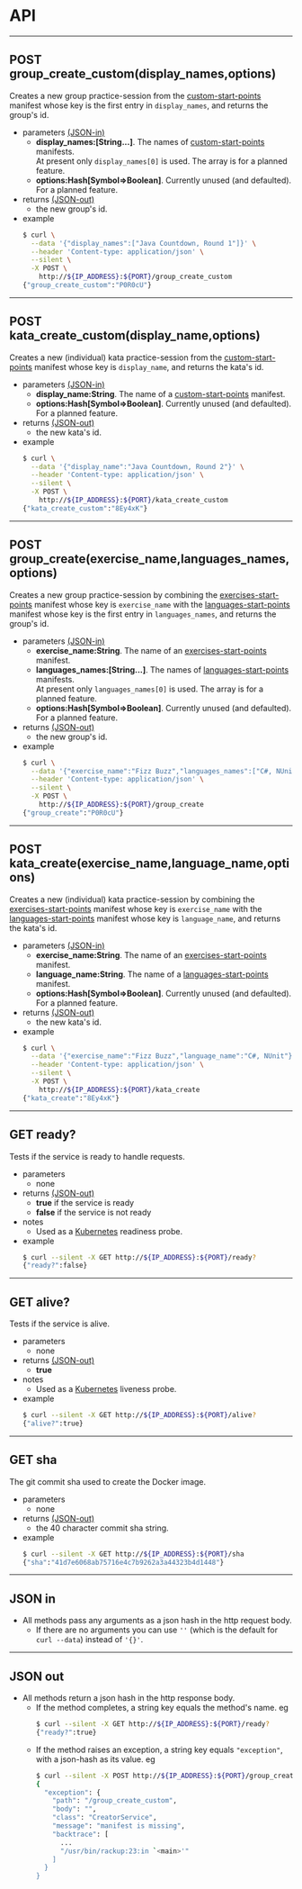 # API
- - - -
## POST group_create_custom(display_names,options)
Creates a new group practice-session from the [custom-start-points](https://github.com/cyber-dojo/custom-start-points) manifest whose key is the first entry in `display_names`, and returns the group's id.
- parameters [(JSON-in)](#json-in)
  * **display_names:[String...]**.
  The names of [custom-start-points](https://github.com/cyber-dojo/custom-start-points) manifests.  
  At present only `display_names[0]` is used.
  The array is for a planned feature.
  * **options:Hash[Symbol=>Boolean]**.
  Currently unused (and defaulted). For a planned feature.
- returns [(JSON-out)](#json-out)
  * the new group's id.
- example
  ```bash
  $ curl \
    --data '{"display_names":["Java Countdown, Round 1"]}' \
    --header 'Content-type: application/json' \
    --silent \
    -X POST \
      http://${IP_ADDRESS}:${PORT}/group_create_custom
  {"group_create_custom":"P0R0cU"}
  ```

- - - -
## POST kata_create_custom(display_name,options)
Creates a new (individual) kata practice-session from the [custom-start-points](https://github.com/cyber-dojo/custom-start-points) manifest whose key is `display_name`, and returns the kata's id.
- parameters [(JSON-in)](#json-in)
  * **display_name:String**.
  The name of a [custom-start-points](https://github.com/cyber-dojo/custom-start-points) manifest.
  * **options:Hash[Symbol=>Boolean]**.
  Currently unused (and defaulted). For a planned feature.
- returns [(JSON-out)](#json-out)
  * the new kata's id.
- example
  ```bash
  $ curl \
    --data '{"display_name":"Java Countdown, Round 2"}' \
    --header 'Content-type: application/json' \
    --silent \
    -X POST \
      http://${IP_ADDRESS}:${PORT}/kata_create_custom
  {"kata_create_custom":"8Ey4xK"}
  ```

- - - -
## POST group_create(exercise_name,languages_names,options)
Creates a new group practice-session by combining the [exercises-start-points](https://github.com/cyber-dojo/exercises-start-points) manifest whose key is `exercise_name` with the
[languages-start-points](https://github.com/cyber-dojo/languages-start-points) manifest
whose key is the first entry in `languages_names`, and returns the group's id.
- parameters [(JSON-in)](#json-in)
  * **exercise_name:String**.
  The name of an [exercises-start-points](https://github.com/cyber-dojo/exercises-start-points) manifest.  
  * **languages_names:[String...]**.
  The names of [languages-start-points](https://github.com/cyber-dojo/languages-start-points) manifests.  
  At present only `languages_names[0]` is used.
  The array is for a planned feature.
  * **options:Hash[Symbol=>Boolean]**.
  Currently unused (and defaulted). For a planned feature.
- returns [(JSON-out)](#json-out)
  * the new group's id.
- example
  ```bash
  $ curl \
    --data '{"exercise_name":"Fizz Buzz","languages_names":["C#, NUnit"]}' \
    --header 'Content-type: application/json' \
    --silent \
    -X POST \
      http://${IP_ADDRESS}:${PORT}/group_create
  {"group_create":"P0R0cU"}
  ```

- - - -
## POST kata_create(exercise_name,language_name,options)
Creates a new (individual) kata practice-session by combining the [exercises-start-points](https://github.com/cyber-dojo/exercises-start-points) manifest whose key is `exercise_name` with the
[languages-start-points](https://github.com/cyber-dojo/languages-start-points) manifest
whose key is `language_name`, and returns the kata's id.
- parameters [(JSON-in)](#json-in)
  * **exercise_name:String**.
  The name of an [exercises-start-points](https://github.com/cyber-dojo/exercises-start-points) manifest.
  * **language_name:String**.
  The name of a [languages-start-points](https://github.com/cyber-dojo/languages-start-points) manifest.
  * **options:Hash[Symbol=>Boolean]**.
  Currently unused (and defaulted). For a planned feature.
- returns [(JSON-out)](#json-out)
  * the new kata's id.
- example
  ```bash
  $ curl \
    --data '{"exercise_name":"Fizz Buzz","language_name":"C#, NUnit"}' \
    --header 'Content-type: application/json' \
    --silent \
    -X POST \
      http://${IP_ADDRESS}:${PORT}/kata_create
  {"kata_create":"8Ey4xK"}
  ```

- - - -
## GET ready?
Tests if the service is ready to handle requests.
- parameters
  * none
- returns [(JSON-out)](#json-out)
  * **true** if the service is ready
  * **false** if the service is not ready
- notes
  * Used as a [Kubernetes](https://kubernetes.io/) readiness probe.
- example
  ```bash     
  $ curl --silent -X GET http://${IP_ADDRESS}:${PORT}/ready?
  {"ready?":false}
  ```

- - - -
## GET alive?
Tests if the service is alive.  
- parameters
  * none
- returns [(JSON-out)](#json-out)
  * **true**
- notes
  * Used as a [Kubernetes](https://kubernetes.io/) liveness probe.  
- example
  ```bash     
  $ curl --silent -X GET http://${IP_ADDRESS}:${PORT}/alive?
  {"alive?":true}
  ```

- - - -
## GET sha
The git commit sha used to create the Docker image.
- parameters
  * none
- returns [(JSON-out)](#json-out)
  * the 40 character commit sha string.
- example
  ```bash     
  $ curl --silent -X GET http://${IP_ADDRESS}:${PORT}/sha
  {"sha":"41d7e6068ab75716e4c7b9262a3a44323b4d1448"}
  ```

- - - -
## JSON in
- All methods pass any arguments as a json hash in the http request body.
  * If there are no arguments you can use `''` (which is the default
    for `curl --data`) instead of `'{}'`.

- - - -
## JSON out      
- All methods return a json hash in the http response body.
  * If the method completes, a string key equals the method's name. eg
    ```bash
    $ curl --silent -X GET http://${IP_ADDRESS}:${PORT}/ready?
    {"ready?":true}
    ```
  * If the method raises an exception, a string key equals `"exception"`, with
    a json-hash as its value. eg
    ```bash
    $ curl --silent -X POST http://${IP_ADDRESS}:${PORT}/group_create_custom | jq      
    {
      "exception": {
        "path": "/group_create_custom",
        "body": "",
        "class": "CreatorService",
        "message": "manifest is missing",
        "backtrace": [
          ...
          "/usr/bin/rackup:23:in `<main>'"
        ]
      }
    }
    ```
